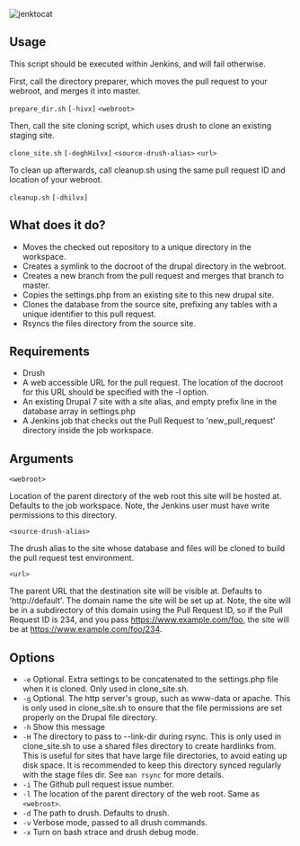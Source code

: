 ![jenktocat](https://api.monosnap.com/image/download?id=9PMKonRKS2i1el0vJZ7cuK1oQ)

## Usage
This script should be executed within Jenkins, and will fail otherwise.

First, call the directory preparer, which moves the pull request to your
webroot, and merges it into master.

`prepare_dir.sh` `[-hivx]` `<webroot>`

Then, call the site cloning script, which uses drush to clone an existing
staging site.

`clone_site.sh` `[-deghHilvx]` `<source-drush-alias>` `<url>`

To clean up afterwards, call cleanup.sh using the same pull request ID and
location of your webroot.

`cleanup.sh` `[-dhilvx]`

## What does it do?
- Moves the checked out repository to a unique directory in the workspace.
- Creates a symlink to the docroot of the drupal directory in the webroot.
- Creates a new branch from the pull request and merges that branch to
  master.
- Copies the settings.php from an existing site to this new drupal site.
- Clones the database from the source site, prefixing any tables with a
  unique identifier to this pull request.
- Rsyncs the files directory from the source site.

## Requirements
- Drush
- A web accessible URL for the pull request. The location of the docroot for
  this URL should be specified with the -l option.
- An existing Drupal 7 site with a site alias, and empty prefix line in the
  database array in settings.php
- A Jenkins job that checks out the Pull Request to 'new_pull_request' directory
  inside the job workspace.

## Arguments
`<webroot>`

  Location of the parent directory of the web root this site will be hosted at.
  Defaults to the job workspace. Note, the Jenkins user must have write
  permissions to this directory.

`<source-drush-alias>`

  The drush alias to the site whose database and files will be cloned to build
  the pull request test environment.

`<url>`

  The parent URL that the destination site will be visible at. Defaults to
  'http://default'. The domain name the site will be set up at. Note, the site
  will be in a subdirectory of this domain using the Pull Request ID, so if the
  Pull Request ID is 234, and you pass https://www.example.com/foo, the site
  will be at https://www.example.com/foo/234.

## Options
* `-e`  Optional. Extra settings to be concatenated to the settings.php file
        when it is cloned. Only used in clone_site.sh.
* `-g`  Optional. The http server's group, such as www-data or apache. This is
        only used in clone_site.sh to ensure that the file permissions are set
        properly on the Drupal file directory.
* `-h`  Show this message
* `-H`  The directory to pass to --link-dir during rsync. This is only used in
        clone_site.sh to use a shared files directory to create hardlinks from.
        This is useful for sites that have large file directories, to avoid
        eating up disk space. It is recommended to keep this directory synced
        regularly with the stage files dir. See `man rsync` for more details.
* `-i`  The Github pull request issue number.
* `-l`  The location of the parent directory of the web root. Same as
        `<webroot>`.
* `-d`  The path to drush. Defaults to drush.
* `-v`  Verbose mode, passed to all drush commands.
* `-x`  Turn on bash xtrace and drush debug mode.
